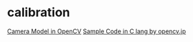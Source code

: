 # calibration
[Camera Model in OpenCV](http://opencv.jp/opencv-2.1/cpp/camera_calibration_and_3d_reconstruction.html)
[Sample Code in C lang by opencv.jp](http://opencv.jp/sample/camera_calibration.html)
